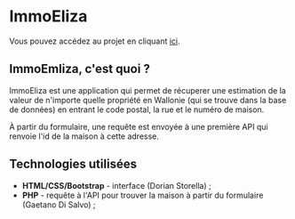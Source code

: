 # ImmoEliza

Vous pouvez accédez au projet en cliquant [ici](https://immoeliza.herokuapp.com/).

## ImmoEmliza, c'est quoi ?

ImmoEliza est une application qui permet de récuperer une estimation de la valeur de n'importe quelle propriété en Wallonie (qui se trouve dans la base de données) en entrant le code postal, la rue et le numéro de maison.

À partir du formulaire, une requête est envoyée à une première API qui renvoie l'id de la maison à cette adresse. 

## Technologies utilisées

* **HTML/CSS/Bootstrap** - interface (Dorian Storella) ;
* **PHP** - requête à l'API pour trouver la maison à partir du formulaire (Gaetano Di Salvo) ;


